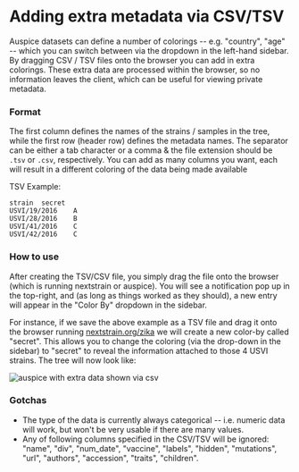 # Adding extra metadata via CSV/TSV

Auspice datasets can define a number of colorings -- e.g. "country", "age" -- which you can switch between via the dropdown in the left-hand sidebar.
By dragging CSV / TSV files onto the browser you can add in extra colorings.
These extra data are processed within the browser, so no information leaves the client, which can be useful for viewing private metadata.

### Format

The first column defines the names of the strains / samples in the tree, while the first row (header row) defines the metadata names.
The separator can be either a tab character or a comma & the file extension should be `.tsv` or `.csv`, respectively.
You can add as many columns you want, each will result in a different coloring of the data being made available

TSV Example:

```text
strain	secret
USVI/19/2016	A
USVI/28/2016	B
USVI/41/2016	C
USVI/42/2016	C
```

### How to use
After creating the TSV/CSV file, you simply drag the file onto the browser (which is running nextstrain or auspice).
You will see a notification pop up in the top-right, and (as long as things worked as they should), a new entry will appear in the "Color By" dropdown in the sidebar.


For instance, if we save the above example as a TSV file and drag it onto the browser running [nextstrain.org/zika](https://nextstrain.org/zika) we will create a new color-by called "secret".
This allows you to change the coloring (via the drop-down in the sidebar) to "secret" to reveal the information attached to those 4 USVI strains.
The tree will now look like:

![auspice with extra data shown via csv](../assets/csv-extra-data.png)


### Gotchas
* The type of the data is currently always categorical -- i.e. numeric data will work, but won't be very usable if there are many values.
* Any of following columns specified in the CSV/TSV will be ignored: "name", "div", "num_date", "vaccine", "labels", "hidden", "mutations", "url", "authors", "accession", "traits", "children".
